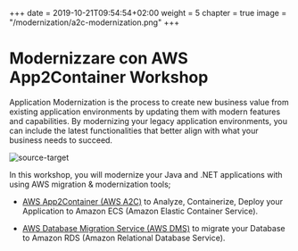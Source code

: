 +++
date = 2019-10-21T09:54:54+02:00
weight = 5
chapter = true
image = "/modernization/a2c-modernization.png"
+++


# Modernizzare con AWS App2Container Workshop

Application Modernization is the process to create new business value from existing application environments by updating them with modern features and capabilities.
By modernizing your legacy application environments, you can include the latest functionalities that better align with what your business needs to succeed.

![source-target](/modernization/a2c-modernization.png)


In this workshop, you will modernize your Java and .NET applications with using AWS migration & modernization tools;

-  <a href="https://aws.amazon.com/app2container" target="_blank">AWS App2Container (AWS A2C)</a> to Analyze, Containerize, Deploy your Application to Amazon ECS (Amazon Elastic Container Service).

-  <a href="https://aws.amazon.com/dms/" target="_blank">AWS Database Migration Service (AWS DMS)</a> to migrate your Database to Amazon RDS (Amazon Relational Database Service).
